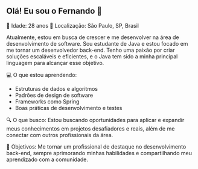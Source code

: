 ## Olá! Eu sou o Fernando 👋 ##
🔹 Idade: 28 anos
🔹 Localização: São Paulo, SP, Brasil

Atualmente, estou em busca de crescer e me desenvolver na área de desenvolvimento de software. Sou estudante de Java e estou focado em me tornar um desenvolvedor back-end. Tenho uma paixão por criar soluções escaláveis e eficientes, e o Java tem sido a minha principal linguagem para alcançar esse objetivo.

💻 O que estou aprendendo:
- Estruturas de dados e algoritmos
- Padrões de design de software
- Frameworks como Spring
- Boas práticas de desenvolvimento e testes

🔍 O que busco:
Estou buscando oportunidades para aplicar e expandir meus conhecimentos em projetos desafiadores e reais, além de me conectar com outros profissionais da área.

🚀 Objetivos:
Me tornar um profissional de destaque no desenvolvimento back-end, sempre aprimorando minhas habilidades e compartilhando meu aprendizado com a comunidade.
